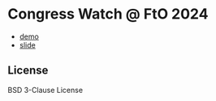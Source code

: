 Congress Watch @ FtO 2024
==========================
- [demo](https://ronnywang.github.io/fto2024-congress-watch)
- [slide](https://docs.google.com/presentation/d/1zdQ_d9UftVjuhwS49BjZQr5Yy03zgUTJYrGVhyXBFnw/edit#slide=id.p)

License
-------
BSD 3-Clause License
